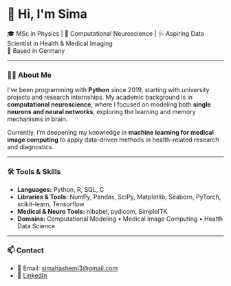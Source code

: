 # 👋 Hi, I'm Sima

🎓 MSc in Physics | 🧠 Computational Neuroscience | 🩺 Aspiring Data Scientist in Health & Medical Imaging  
📍 Based in Germany

---

### 🧑‍💻 About Me

I've been programming with **Python** since 2019, starting with university projects and research internships. My academic background is in **computational neuroscience**, where I focused on modeling both **single neurons and neural networks**, exploring the learning and memory mechanisms in brain.

Currently, I’m deepening my knowledge in **machine learning for medical image computing** to apply data-driven methods in health-related research and diagnostics.

---

### 🛠️ Tools & Skills

- **Languages:** Python, R, SQL, C   
- **Libraries & Tools:** NumPy, Pandas, SciPy, Matplotlib, Seaborn, PyTorch, scikit-learn, Tensorflow  
- **Medical & Neuro Tools:** nibabel, pydicom, SimpleITK  
- **Domains:** Computational Modeling • Medical Image Computing • Health Data Science

---

### 📫 Contact

- 📧 Email: simahashemi3@gmail.com  
- 💼 [LinkedIn](https://www.linkedin.com/in/sima-hashemi/) 
